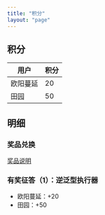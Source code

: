 ```yaml
---
title: "积分"
layout: "page"
---
```


## 积分

用户  | 积分
---- | -----
欧阳蔓延 | 20
田园 | 50
    
## 明细

### 奖品兑换

[奖品说明](awards.html)

### 有奖征答（1）：逆泛型执行器

* 欧阳蔓延：+20
* 田园：+50

